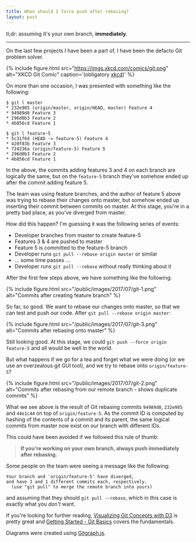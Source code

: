 ```yaml
---
title: When should I force push after rebasing?
layout: post
---
```


tl;dr: assuming it's your own branch, **immediately**.

---

On the last few projects I have been a part of, I have been the defacto Git
problem solver.

{% include figure.html src="https://imgs.xkcd.com/comics/git.png" alt="XKCD Git Comic" caption='(obligatory <a href="https://xkcd.com/1597/">xkcd</a>)' %}

On more than one occasion, I was presented with something like the following:

```
$ git l master
* 232e985 (origin/master, origin/HEAD, master) Feature 4
* 94989d0 Feature 3
* 296d0b3 Feature 2
* 4b856cd Feature 1

$ git l feature-5
* 5c31f6d (HEAD -> feature-5) Feature 4
* 420f83b Feature 3
* 724236a (origin/feature-5) Feature 5
* 296d0b3 Feature 2
* 4b856cd Feature 1
```

In the above, the commits adding features 3 and 4 on each branch are logically
the same, but on the `feature-5` branch they've somehow ended up after the
commit adding feature 5.

The team was using feature branches, and the author of feature 5 above was
trying to rebase their changes onto master, but somehow ended up inserting
their commit between commits on master. At this stage, you're in a pretty bad
place, as you've diverged from master.

How did this happen? I'm guessing it was the following series of events:

* Developer branches from master to create feature-5
* Features 3 & 4 are pushed to master
* Feature 5 is committed to the feature-5 branch
* Developer runs `git pull --rebase origin master` or similar
* ... some time passes ...
* Developer runs `git pull --rebase` without really thinking about it

<!--
<script src="https://cdnjs.cloudflare.com/ajax/libs/gitgraph.js/1.11.3/gitgraph.js"></script>
<link rel="stylesheet" type="text/css" href="https://cdnjs.cloudflare.com/ajax/libs/gitgraph.js/1.11.3/gitgraph.css" />

<script>
var gitGraphTemplateConfig = {
          colors: ["#979797", "#008fb5", "#f1c109"],
          branch: {
            lineWidth: 10,
            spacingX: 50,
            labelRotation: 0
          },
          commit: {
            spacingY: -80,
            dot: {
              size: 14
            },
            message: {
              displayAuthor: false,
              displayBranch: false,
              font: "normal 14pt Arial"
            }
          }
        };

var gitGraphTemplate = new GitGraph.Template( gitGraphTemplateConfig );
</script>
-->
After the first few steps above, we have something like the following:

<!--
<div style="overflow-x: scroll">
<canvas id="gitgraph-1" height="800"></canvas>
</div>
<script>
var gitgraph = new GitGraph( { template: gitGraphTemplate, elementId: "gitgraph-1" })
var master = gitgraph.branch("master")
gitgraph.commit( { message: "Feature 1", sha1: "4b856cd" })
gitgraph.commit( { message: "Feature 2", sha1: "296d0b3" })
gitgraph.branch("feature-5" )
gitgraph.commit( { message: "Feature 5 (feature-5, origin/feature-5)", sha1: "724236a" })
master.checkout()
gitgraph.commit( { message: "Feature 3", sha1: "94989d0" })
gitgraph.commit( { message: "Feature 4 (master, origin/master)", sha1: "232e985" })
</script>
-->

{% include figure.html src="/public/images/2017/07/git-1.png" alt="Commits after creating feature branch" %}

So far, so good. We want to rebase our changes onto master, so that we can test
and push our code. After `git pull --rebase origin master`:

<!--
<div style="overflow-x: scroll">
<canvas id="gitgraph-2"></canvas>
</div>
<script>
var gitgraph = new GitGraph( { template: gitGraphTemplate, elementId: "gitgraph-2" })
var master = gitgraph.branch("master")
gitgraph.commit( { message: "Feature 1", sha1: "4b856cd" })
gitgraph.commit( { message: "Feature 2", sha1: "296d0b3" })
gitgraph.branch("origin/feature-5" )
gitgraph.commit( { message: "Feature 5 (origin/feature-5)", sha1: "724236a" })
master.checkout()
gitgraph.commit( { message: "Feature 3", sha1: "94989d0" })
gitgraph.commit( { message: "Feature 4 (master, origin/master)", sha1: "232e985" })
gitgraph.commit( { message: "Feature 5 (feature-5)", sha1: "44e1c44" })
</script>
-->

{% include figure.html src="/public/images/2017/07/git-3.png" alt="Commits after rebasing onto master" %}

Still looking good. At this stage, we could `git push --force origin feature-5`
and all would be well in the world.

But what happens if we go for a tea and forget what we were doing (or we use an
overzealous git GUI tool), and we try to rebase onto `origin/feature-5`?

<!--
<div style="overflow-x: scroll">
<canvas id="gitgraph-3"></canvas>
</div>
<script>
var gitgraph = new GitGraph( { template: gitGraphTemplate, elementId: "gitgraph-3" })
var master = gitgraph.branch("master")
gitgraph.commit( { message: "Feature 1", sha1: "4b856cd" })
gitgraph.commit( { message: "Feature 2", sha1: "296d0b3" })
gitgraph.branch("feature-5" )
gitgraph.commit( { message: "Feature 5 (origin/feature-5)", sha1: "724236a" })
gitgraph.commit( { message: "Feature 3", sha1: "420f83b" })
gitgraph.commit( { message: "Feature 4 (feature-5)", sha1: "5c31f6d" })
master.checkout()
gitgraph.commit( { message: "Feature 3", sha1: "94989d0" })
gitgraph.commit( { message: "Feature 4 (master, origin/master)", sha1: "232e985" })
</script>
-->

{% include figure.html src="/public/images/2017/07/git-2.png" alt="Commits after rebasing from our remote branch - shows duplicate commits" %}

What we see above is the result of Git rebasing commits `94989d0`, `232e985`
and `44e1c44` on top of `origin/feature-5`. As the commit ID is computed by
hashing of the contents of a commit and its parent, the same logical commits
from master now exist on our branch with different IDs.

This could have been avoided if we followed this rule of thumb:

> **If you're working on your own branch, always push immediately after rebasing.**

Some people on the team were seeing a message like the following:

```
Your branch and 'origin/feature-5' have diverged,
and have 3 and 1 different commits each, respectively.
  (use "git pull" to merge the remote branch into yours)
```

and assuming that they should `git pull --rebase`, which in this case is exactly what you *don't* want.

If you're looking for further reading, [Visualizing Git Concepts with D3](http://www.wei-wang.com/ExplainGitWithD3/) is pretty great and [Getting Started - Git Basics](https://git-scm.com/book/en/v1/Getting-Started-Git-Basics) covers the fundamentals.

Diagrams were created using [Gitgraph.js](http://gitgraphjs.com/).
